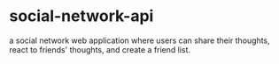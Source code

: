 # social-network-api
a social network web application where users can share their thoughts, react to friends' thoughts, and create a friend list.
